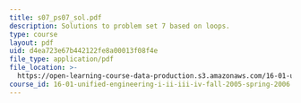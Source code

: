 ```yaml
---
title: s07_ps07_sol.pdf
description: Solutions to problem set 7 based on loops.
type: course
layout: pdf
uid: d4ea723e67b442122fe8a00013f08f4e
file_type: application/pdf
file_location: >-
  https://open-learning-course-data-production.s3.amazonaws.com/16-01-unified-engineering-i-ii-iii-iv-fall-2005-spring-2006/d4ea723e67b442122fe8a00013f08f4e_s07_ps07_sol.pdf
course_id: 16-01-unified-engineering-i-ii-iii-iv-fall-2005-spring-2006
---
```

